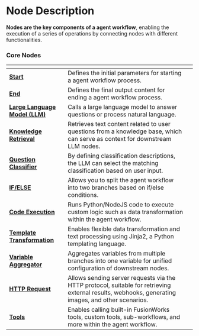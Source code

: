 # Node Description

**Nodes are the key components of a agent workflow**, enabling the execution of a series of operations by connecting nodes with different functionalities.

### Core Nodes

<table data-view="cards">
<thead>
<tr><th></th><th></th><th></th></tr>
</thead>
<tbody>
<tr>
<td><a href="start.md"><strong>Start</strong></a></td>
<td>Defines the initial parameters for starting a agent workflow process.</td>
<td></td>
</tr>
<tr>
<td><a href="end.md"><strong>End</strong></a></td>
<td>Defines the final output content for ending a agent workflow process.</td>
<td></td>
</tr>
<tr>
<td><a href="llm.md"><strong>Large Language Model (LLM)</strong></a></td>
<td>Calls a large language model to answer questions or process natural language.</td>
<td></td>
</tr>
<tr>
<td><a href="knowledge_retrieval.md"><strong>Knowledge Retrieval</strong></a></td>
<td>Retrieves text content related to user questions from a knowledge base, which can serve as context for downstream LLM nodes.</td>
<td></td>
</tr>
<tr>
<td><a href="question_classifier.md"><strong>Question Classifier</strong></a></td>
<td>By defining classification descriptions, the LLM can select the matching classification based on user input.</td>
<td></td>
</tr>
<tr>
<td><a href="ifelse.md"><strong>IF/ELSE</strong></a></td>
<td>Allows you to split the agent workflow into two branches based on if/else conditions.</td>
<td></td>
</tr>
<tr>
<td><a href="code.md"><strong>Code Execution</strong></a></td>
<td>Runs Python/NodeJS code to execute custom logic such as data transformation within the agent workflow.</td>
<td></td>
</tr>
<tr>
<td><a href="template.md"><strong>Template Transformation</strong></a></td>
<td>Enables flexible data transformation and text processing using Jinja2, a Python templating language.</td>
<td></td>
</tr>
<tr>
<td><a href="variable_assigner.md"><strong>Variable Aggregator</strong></a></td>
<td>Aggregates variables from multiple branches into one variable for unified configuration of downstream nodes.</td>
<td></td>
</tr>
<tr>
<td><a href="http_request.md"><strong>HTTP Request</strong></a></td>
<td>Allows sending server requests via the HTTP protocol, suitable for retrieving external results, webhooks, generating images, and other scenarios.</td>
<td></td>
</tr>
<tr>
<td><a href="tools.md"><strong>Tools</strong></a></td>
<td>Enables calling built-in FusionWorks tools, custom tools, sub-workflows, and more within the agent workflow.</td>
<td></td>
</tr>
</tbody>
</table>